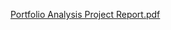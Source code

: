 
[Portfolio Analysis Project Report.pdf](https://github.com/user-attachments/files/20402624/Portfolio.Analysis.Project.Report.pdf)
